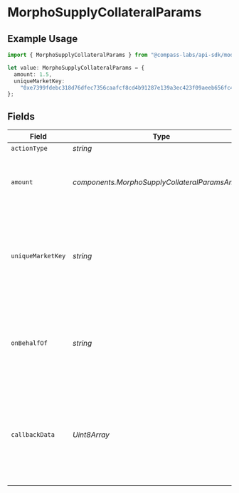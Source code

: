 # MorphoSupplyCollateralParams

## Example Usage

```typescript
import { MorphoSupplyCollateralParams } from "@compass-labs/api-sdk/models/components";

let value: MorphoSupplyCollateralParams = {
  amount: 1.5,
  uniqueMarketKey:
    "0xe7399fdebc318d76dfec7356caafcf8cd4b91287e139a3ec423f09aeeb656fc4",
};
```

## Fields

| Field                                                                                                    | Type                                                                                                     | Required                                                                                                 | Description                                                                                              | Example                                                                                                  |
| -------------------------------------------------------------------------------------------------------- | -------------------------------------------------------------------------------------------------------- | -------------------------------------------------------------------------------------------------------- | -------------------------------------------------------------------------------------------------------- | -------------------------------------------------------------------------------------------------------- |
| `actionType`                                                                                             | *string*                                                                                                 | :heavy_minus_sign:                                                                                       | N/A                                                                                                      |                                                                                                          |
| `amount`                                                                                                 | *components.MorphoSupplyCollateralParamsAmount*                                                          | :heavy_check_mark:                                                                                       | Amount of the token to supply to the market as collateral.                                               | 1.5                                                                                                      |
| `uniqueMarketKey`                                                                                        | *string*                                                                                                 | :heavy_check_mark:                                                                                       | The key that uniquely identifies the market. This can be found using the 'Get Markets' endpoint.         | 0xe7399fdebc318d76dfec7356caafcf8cd4b91287e139a3ec423f09aeeb656fc4                                       |
| `onBehalfOf`                                                                                             | *string*                                                                                                 | :heavy_minus_sign:                                                                                       | The address on behalf of whom the supplied collateral is made. Defaults to sender.                       |                                                                                                          |
| `callbackData`                                                                                           | *Uint8Array*                                                                                             | :heavy_minus_sign:                                                                                       | An optional field for callback byte data that will be triggered upon successful supplying of collateral. |                                                                                                          |